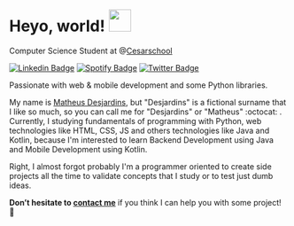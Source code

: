 # Heyo, world! <img src="https://media.giphy.com/media/WUlplcMpOCEmTGBtBW/giphy.gif" width="40">



Computer Science Student at @[Cesarschool](http://www.cesar.school)



[![Linkedin Badge](https://img.shields.io/badge/-Matheus-blue?style=flat-square&logo=Linkedin&logoColor=white&link=https://www.linkedin.com/in/matheusdesjardins/)](https://www.linkedin.com/in/matheusdesjardins/) [![Spotify Badge](https://img.shields.io/badge/Spotify-%231ED760.svg?&style=flat-square&logo=spotify&logoColor=white&link=https://open.spotify.com/user/8283cy8veymq9a6bsamr6fr68)](https://open.spotify.com/user/8283cy8veymq9a6bsamr6fr68) [![Twitter Badge](https://img.shields.io/badge/Twitter-%230077B5.svg?&style=flat-square&logo=twitter&logoColor=white&link=https://twitter.com/monarquins)](https://twitter.com/monarquins)



Passionate with web & mobile development and some Python libraries.



My name is [Matheus Desjardins](https://www.instagram.com/matheusdesjardins), but "Desjardins" is a fictional surname that I like so much, so you can call me for "Desjardins" or "Matheus" :octocat: . Currently, I studying fundamentals of programming with Python, web technologies like HTML, CSS, JS and others technologies like Java and Kotlin, because I'm interested to learn Backend Development using Java and Mobile Development using Kotlin.



Right, I almost forgot probably I'm a programmer oriented to create side projects all the time to validate concepts that I study or to test just dumb ideas.



**Don’t hesitate to [contact me](mailto:matheusdesjardins@gmail.com)** if you think I can help you with some project! :slightly_smiling_face:
